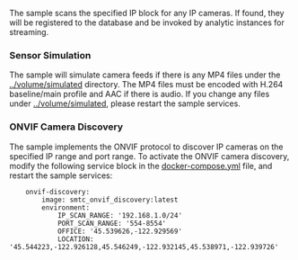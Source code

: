 The sample scans the specified IP block for any IP cameras. If found, they will be registered to the database and be invoked by analytic instances for streaming.

### Sensor Simulation

The sample will simulate camera feeds if there is any MP4 files under the [../volume/simulated](../volume/simulated) directory. The MP4 files must be encoded with H.264 baseline/main profile and AAC if there is audio. If you change any files under [../volume/simulated](../volume/simulated), please restart the sample services.    

### ONVIF Camera Discovery

The sample implements the ONVIF protocol to discover IP cameras on the specified IP range and port range. To activate the ONVIF camera discovery, modify the following service block in the [docker-compose.yml](../deployment/docker-swarm/docker-compose.yml) file, and restart the sample services:     

```
    onvif-discovery:
        image: smtc_onvif_discovery:latest
        environment:
            IP_SCAN_RANGE: '192.168.1.0/24'
            PORT_SCAN_RANGE: '554-8554'
            OFFICE: '45.539626,-122.929569'
            LOCATION: '45.544223,-122.926128,45.546249,-122.932145,45.538971,-122.939726'
